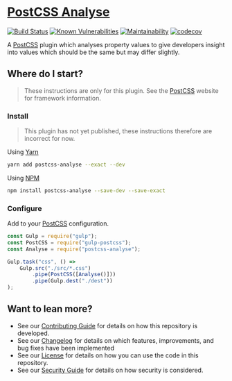 # [PostCSS Analyse](https://github.com/dbtedman/postcss-analyse)

[![Build Status](https://travis-ci.org/dbtedman/postcss-analyse.svg?branch=master)](https://travis-ci.org/dbtedman/postcss-analyse)
[![Known Vulnerabilities](https://snyk.io/test/github/dbtedman/postcss-analyse/badge.svg)](https://snyk.io/test/github/dbtedman/postcss-analyse)
[![Maintainability](https://api.codeclimate.com/v1/badges/99c374dda535ed9ecdc8/maintainability)](https://codeclimate.com/github/dbtedman/postcss-analyse/maintainability)
[![codecov](https://codecov.io/gh/dbtedman/postcss-analyse/branch/master/graph/badge.svg)](https://codecov.io/gh/dbtedman/postcss-analyse)

A [PostCSS](https://postcss.org) plugin which analyses property values to give developers insight into values which should be the same but may differ slightly.

## Where do I start?

> These instructions are only for this plugin. See the [PostCSS](http://postcss.org) website for framework information.

### Install

> This plugin has not yet published, these instructions therefore are incorrect for now.

Using [Yarn](https://yarnpkg.com/en/package/postcss-analyse)

```bash
yarn add postcss-analyse --exact --dev
```

Using [NPM](https://www.npmjs.com/package/postcss-analyse)

```bash
npm install postcss-analyse --save-dev --save-exact
```

### Configure

Add to your [PostCSS](http://postcss.org) configuration.

```javascript
const Gulp = require("gulp");
const PostCSS = require("gulp-postcss");
const Analyse = require("postcss-analyse");

Gulp.task("css", () =>
    Gulp.src("./src/*.css")
        .pipe(PostCSS([Analyse()]))
        .pipe(Gulp.dest("./dest"))
);
```

## Want to lean more?

-   See our [Contributing Guide](CONTRIBUTING.md) for details on how this repository is developed.
-   See our [Changelog](CHANGELOG.md) for details on which features, improvements, and bug fixes have been implemented
-   See our [License](LICENSE.md) for details on how you can use the code in this repository.
-   See our [Security Guide](SECURITY.md) for details on how security is considered.
